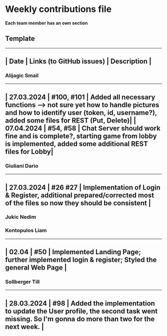 # Weekly contributions file

**Each team member has an own section**

## Template

-------------------------------------------------------
|  Date  |  Links (to GitHub issues)  |  Description  |
-------------------------------------------------------

### Alijagic Smail

------------------------------------------------------------------------------------------------------------------------------------------------------------------------------------------------
|  27.03.2024  |  #100, #101  |  Added all necessary functions --> not sure yet how to handle pictures and how to identify user (token, id, username?), added some files for REST (Put, Delete)|
|  07.04.2024  |  #54, #58  |  Chat Server should work fine and is complete?, starting game from lobby is implemented, added some additional REST files for Lobby|
------------------------------------------------------------------------------------------------------------------------------------------------------------------------------------------------

### Giuliani Dario
-------------------------------------------------------
|  27.03.2024  |  #26 #27  |  Implementation of Login & Register, additional prepared/corrected most of the files so now they should be consistent  |
-------------------------------------------------------

### Jukic Nedim

### Kontopulos Liam
-------------------------------------------------------------------------------------------------------------------
|  02.04  |  #50  |  Implemented Landing Page; further implemented login & register; Styled the general Web Page  |
-------------------------------------------------------------------------------------------------------------------


### Sollberger Till
--------------------------------------------
| 28.03.2024 | #98 | Added the implementation to update the User profile, the second task went missing. So I'm gonna do more than two for the next week. |
--------------------------------------------
